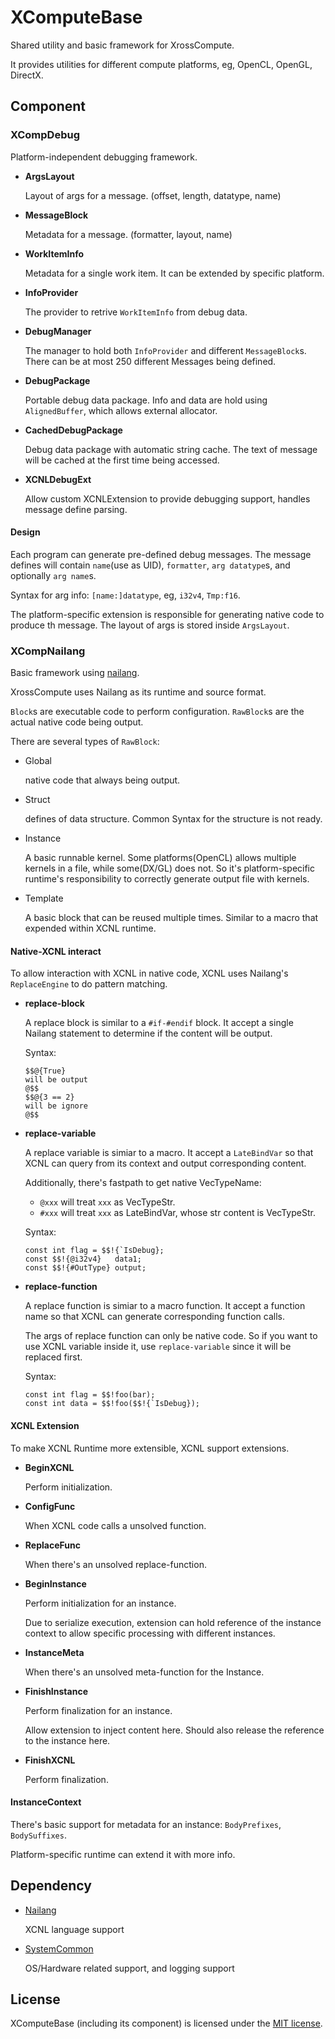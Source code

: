 # XComputeBase

Shared utility and basic framework for XrossCompute.

It provides utilities for different compute platforms, eg, OpenCL, OpenGL, DirectX.

## Component

### **XCompDebug**

Platform-independent debugging framework.

* **ArgsLayout** 
  
  Layout of args for a message. (offset, length, datatype, name)

* **MessageBlock** 
  
  Metadata for a message. (formatter, layout, name)

* **WorkItemInfo** 
  
  Metadata for a single work item. It can be extended by specific platform.

* **InfoProvider** 
  
  The provider to retrive `WorkItemInfo` from debug data.

* **DebugManager** 
  
  The manager to hold both `InfoProvider` and different `MessageBlock`s. There can be at most 250 different Messages being defined.

* **DebugPackage** 
  
  Portable debug data package. Info and data are hold using `AlignedBuffer`, which allows external allocator.

* **CachedDebugPackage** 
  
  Debug data package with automatic string cache. The text of message will be cached at the first time being accessed.

* **XCNLDebugExt** 
  
  Allow custom XCNLExtension to provide debugging support, handles message define parsing.

#### Design

Each program can generate pre-defined debug messages. The message defines will contain `name`(use as UID), `formatter`, `arg datatype`s, and optionally `arg name`s.

Syntax for arg info: `[name:]datatype`, eg, `i32v4`, `Tmp:f16`.

The platform-specific extension is responsible for generating native code to produce th message. The layout of args is stored inside `ArgsLayout`.

### **XCompNailang**

Basic framework using [nailang](../Nailang).

XrossCompute uses Nailang as its runtime and source format.

`Block`s are executable code to perform configuration. `RawBlock`s are the actual native code being output.

There are several types of `RawBlock`:
* Global
  
  native code that always being output.

* Struct
  
  defines of data structure. Common Syntax for the structure is not ready.

* Instance
  
  A basic runnable kernel. Some platforms(OpenCL) allows multiple kernels in a file, while some(DX/GL) does not. So it's platform-specific runtime's responsibility to correctly generate output file with kernels.

* Template
  
  A basic block that can be reused multiple times. Similar to a macro that expended within XCNL runtime.

#### Native-XCNL interact

To allow interaction with XCNL in native code, XCNL uses Nailang's `ReplaceEngine` to do pattern matching.

* **replace-block**
  
  A replace block is similar to a `#if-#endif` block. It accept a single Nailang statement to determine if the content will be output.

  Syntax:
  ```
  $$@{True}
  will be output
  @$$
  $$@{3 == 2}
  will be ignore
  @$$
  ```

* **replace-variable**

  A replace variable is simiar to a macro. It accept a `LateBindVar` so that XCNL can query from its context and output corresponding content.

  Additionally, there's fastpath to get native VecTypeName:
  * `@xxx` will treat `xxx` as VecTypeStr.
  * `#xxx` will treat `xxx` as LateBindVar, whose str content is VecTypeStr.

  Syntax:
  ```
  const int flag = $$!{`IsDebug};
  const $$!{@i32v4}   data1;
  const $$!{#OutType} output;
  ```

* **replace-function**

  A replace function is simiar to a macro function. It accept a function name so that XCNL can generate corresponding function calls.

  The args of replace function can only be native code. So if you want to use XCNL variable inside it, use `replace-variable` since it will be replaced first.

  Syntax:
  ```
  const int flag = $$!foo(bar);
  const int data = $$!foo($$!{`IsDebug});
  ```

#### XCNL Extension

To make XCNL Runtime more extensible, XCNL support extensions.

* **BeginXCNL**

  Perform initialization.

* **ConfigFunc**

  When XCNL code calls a unsolved function.
  
* **ReplaceFunc**

  When there's an unsolved replace-function.
  
* **BeginInstance**

  Perform initialization for an instance. 
  
  Due to serialize execution, extension can hold reference of the instance context to allow specific processing with different instances.
  
* **InstanceMeta**

  When there's an unsolved meta-function for the Instance.
  
* **FinishInstance**

  Perform finalization for an instance. 

  Allow extension to inject content here. Should also release the reference to the instance here.
  
* **FinishXCNL**

  Perform finalization.

#### InstanceContext

There's basic support for metadata for an instance: `BodyPrefixes`, `BodySuffixes`.

Platform-specific runtime can extend it with more info. 

## Dependency

* [Nailang](../Nailang)

  XCNL language support

* [SystemCommon](../SystemCommon)
  
  OS/Hardware related support, and logging support

## License

XComputeBase (including its component) is licensed under the [MIT license](../License.txt).
